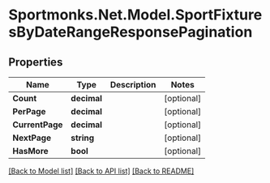 # Sportmonks.Net.Model.SportFixturesByDateRangeResponsePagination

## Properties

Name | Type | Description | Notes
------------ | ------------- | ------------- | -------------
**Count** | **decimal** |  | [optional] 
**PerPage** | **decimal** |  | [optional] 
**CurrentPage** | **decimal** |  | [optional] 
**NextPage** | **string** |  | [optional] 
**HasMore** | **bool** |  | [optional] 

[[Back to Model list]](../README.md#documentation-for-models) [[Back to API list]](../README.md#documentation-for-api-endpoints) [[Back to README]](../README.md)

